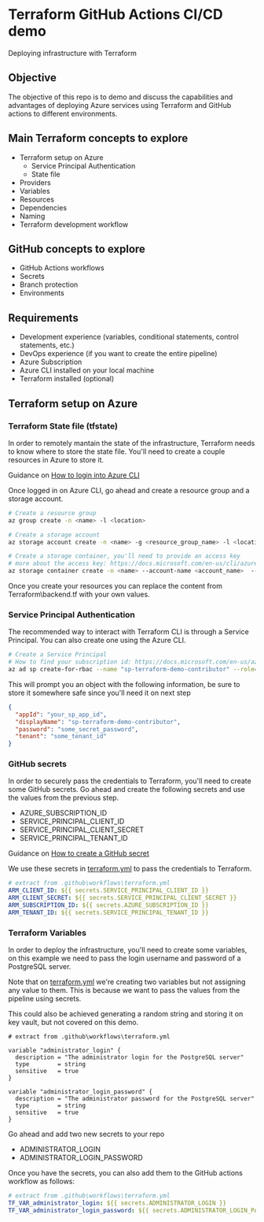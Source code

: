 # Terraform GitHub Actions CI/CD demo
Deploying infrastructure with Terraform

## Objective

The objective of this repo is to demo and discuss the capabilities and advantages of deploying Azure services using Terraform and GitHub actions to different environments.

## Main Terraform concepts to explore

- Terraform setup on Azure
  - Service Principal Authentication
  - State file
- Providers
- Variables
- Resources
- Dependencies
- Naming
- Terraform development workflow

## GitHub concepts to explore

- GitHub Actions workflows
- Secrets
- Branch protection
- Environments

## Requirements

- Development experience (variables, conditional statements, control statements, etc.)
- DevOps experience (if you want to create the entire pipeline)
- Azure Subscription
- Azure CLI installed on your local machine
- Terraform installed (optional)

## Terraform setup on Azure
### Terraform State file (tfstate)
In order to remotely mantain the state of the infrastructure, Terraform needs to know where to store the state file.
You'll need to create a couple resources in Azure to store it.

Guidance on [How to login into Azure CLI](https://docs.microsoft.com/en-us/cli/azure/login?view=azure-cli-latest)

Once logged in on Azure CLI, go ahead and create a resource group and a storage account.

```bash
# Create a resource group
az group create -n <name> -l <location>

# Create a storage account
az storage account create -n <name> -g <resource_group_name> -l <location> --sku <sku>

# Create a storage container, you'll need to provide an access key
# more about the access key: https://docs.microsoft.com/en-us/cli/azure/storage/container?view=azure-cli-latest#az-storage-container-create
az storage container create -n <name> --account-name <account_name>  --account-key <key>
```
Once you create your resources you can replace the content from Terraform\backend.tf with your own values.

### Service Principal Authentication
The recommended way to interact with Terraform CLI is through a Service Principal.
You can also create one using the Azure CLI.

```bash
# Create a Service Principal
# How to find your subscription id: https://docs.microsoft.com/en-us/azure/azure-portal/get-subscription-tenant-id
az ad sp create-for-rbac --name "sp-terraform-demo-contributor" --role="Contributor" --scopes="/subscriptions/<your_subscription_id>"
```
This will prompt you an object with the following information, be sure to store it somewhere safe since you'll need it on next step

```json
{
  "appId": "your_sp_app_id",
  "displayName": "sp-terraform-demo-contributor",
  "password": "some_secret_password",
  "tenant": "some_tenant_id"
}
```

### GitHub secrets
In order to securely pass the credentials to Terraform, you'll need to create some GitHub secrets.
Go ahead and create the following secrets and use the values from the previous step.

- AZURE_SUBSCRIPTION_ID
- SERVICE_PRINCIPAL_CLIENT_ID
- SERVICE_PRINCIPAL_CLIENT_SECRET
- SERVICE_PRINCIPAL_TENANT_ID

Guidance on [How to create a GitHub secret](https://github.com/Azure/actions-workflow-samples/blob/master/assets/create-secrets-for-GitHub-workflows.md) 

We use these secrets in [terraform.yml](.github\workflows\terraform.yml) to pass the credentials to Terraform.
```yml
# extract from .github\workflows\terraform.yml
ARM_CLIENT_ID: ${{ secrets.SERVICE_PRINCIPAL_CLIENT_ID }}
ARM_CLIENT_SECRET: ${{ secrets.SERVICE_PRINCIPAL_CLIENT_SECRET }}
ARM_SUBSCRIPTION_ID: ${{ secrets.AZURE_SUBSCRIPTION_ID }}
ARM_TENANT_ID: ${{ secrets.SERVICE_PRINCIPAL_TENANT_ID }}
```

### Terraform Variables
In order to deploy the infrastructure, you'll need to create some variables, on this example we need to pass the login username and password of a PostgreSQL server.

Note that on [terraform.yml](.github\workflows\terraform.yml) we're creating two variables but not assigning any value to them. This is because we want to pass the values from the pipeline using secrets.

This could also be achieved generating a random string and storing it on key vault, but not covered on this demo.

```hcl
# extract from .github\workflows\terraform.yml

variable "administrator_login" {
  description = "The administrator login for the PostgreSQL server"
  type        = string
  sensitive   = true
}

variable "administrator_login_password" {
  description = "The administrator password for the PostgreSQL server"
  type        = string
  sensitive   = true
}
```

Go ahead and add two new secrets to your repo
- ADMINISTRATOR_LOGIN
- ADMINISTRATOR_LOGIN_PASSWORD

Once you have the secrets, you can also add them to the GitHub actions workflow as follows:

```yml
# extract from .github\workflows\terraform.yml
TF_VAR_administrator_login: ${{ secrets.ADMINISTRATOR_LOGIN }}
TF_VAR_administrator_login_password: ${{ secrets.ADMINISTRATOR_LOGIN_PASSWORD }}
```

